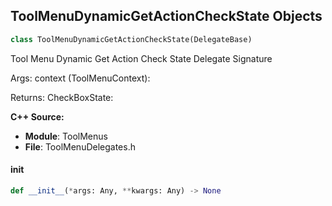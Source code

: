 ## ToolMenuDynamicGetActionCheckState Objects

```python
class ToolMenuDynamicGetActionCheckState(DelegateBase)
```

Tool Menu Dynamic Get Action Check State  Delegate Signature

Args:
    context (ToolMenuContext): 

Returns:
    CheckBoxState:

**C++ Source:**

- **Module**: ToolMenus
- **File**: ToolMenuDelegates.h

<a id="unreal.ToolMenuDynamicGetActionCheckState.__init__"></a>

#### __init__

```python
def __init__(*args: Any, **kwargs: Any) -> None
```

<a id="unreal.ToolMenuDynamicIsActionButtonVisible"></a>